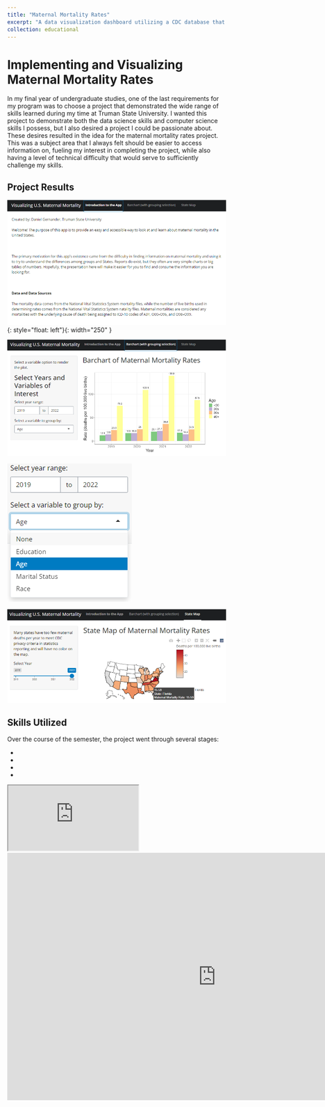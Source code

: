 ```yaml
---
title: "Maternal Mortality Rates"
excerpt: "A data visualization dashboard utilizing a CDC database that includes maternal mortality<br/><img src='/images/CapstoneThumbnail.png'>"
collection: educational
---
```


Implementing and Visualizing Maternal Mortality Rates
======
In my final year of undergraduate studies, one of the last requirements for my program was to choose a project that demonstrated the wide range of skills learned during my time at Truman State University. I wanted this project to demonstrate both the data science skills and computer science skills I possess, but I also desired a project I could be passionate about. These desires resulted in the idea for the maternal mortality rates project. This was a subject area that I always felt should be easier to access information on, fueling my interest in completing the project, while also having a level of technical difficulty that would serve to sufficiently challenge my skills.

Project Results
------
![Front page for the project](/images/CapstoneLandingSite.png){: style="float: left"}{: width="250" }

![First data visualization page](/images/CapstoneFirstPageFull.png)

![Option selection for the first page](/images/CapstoneFirstPageOptions.png)

![Second data visualization page](/images/CapstoneSecondPageFull.png)

Skills Utilized
------


Over the course of the semester, the project went through several stages:

- 
- 
- 
- 

<iframe src="https://docs.google.com/document/d/e/2PACX-1vTViVLvefJdVNjAjb6V7EQwyxkUR8tV6W2xbIR9qpXoCy2wss9MVqfw8y0-majwx2CSp8oBWS2TnfEv/pub?embedded=true"></iframe>

<iframe src="https://docs.google.com/presentation/d/e/2PACX-1vRhPB4RLssAc_V74YDMHfkx-y2U3sQTd_fItHvV_fqgf75gpfXtMgyPpFcmM63v0YgTBdn-Krd0UJGY/pubembed?start=true&loop=true&delayms=10000" frameborder="0" width="960" height="569" allowfullscreen="true" mozallowfullscreen="true" webkitallowfullscreen="true"></iframe>